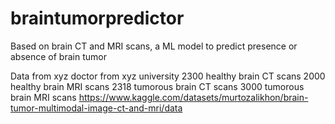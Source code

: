 # braintumorpredictor
Based on brain CT and MRI scans, a ML model to predict presence or absence of brain tumor

Data from xyz doctor from xyz university
2300 healthy brain CT scans
2000 healthy brain MRI scans
2318 tumorous brain CT scans
3000 tumorous brain MRI scans
https://www.kaggle.com/datasets/murtozalikhon/brain-tumor-multimodal-image-ct-and-mri/data
